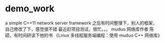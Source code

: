 # demo_work
a simple C++11 network server framework
之后有时间整理下，别人的框架，自己修改了下，感觉很不错  最近赶项目测试，很忙。。。
muduo 网络库作者 陈硕，有时间研读下他的书 《Linux 多线程服务端编程：使用 muduo C++ 网络库》
